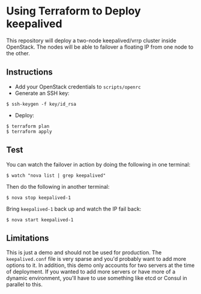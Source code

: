 # Using Terraform to Deploy keepalived

This repository will deploy a two-node keepalived/vrrp cluster inside OpenStack. The nodes will be able to failover a floating IP from one node to the other.

## Instructions

* Add your OpenStack credentials to `scripts/openrc`
* Generate an SSH key:

```shell
$ ssh-keygen -f key/id_rsa
```

* Deploy:

```shell
$ terraform plan
$ terraform apply
```

## Test

You can watch the failover in action by doing the following in one terminal:

```shell
$ watch "nova list | grep keepalived"
```

Then do the following in another terminal:

```shell
$ nova stop keepalived-1
```

Bring `keepalived-1` back up and watch the IP fail back:

```shell
$ nova start keepalived-1
```

## Limitations

This is just a demo and should not be used for production. The `keepalived.conf` file is very sparse and you'd probably want to add more options to it. In addition, this demo only accounts for two servers at the time of deployment. If you wanted to add more servers or have more of a dynamic environment, you'll have to use something like etcd or Consul in parallel to this.
